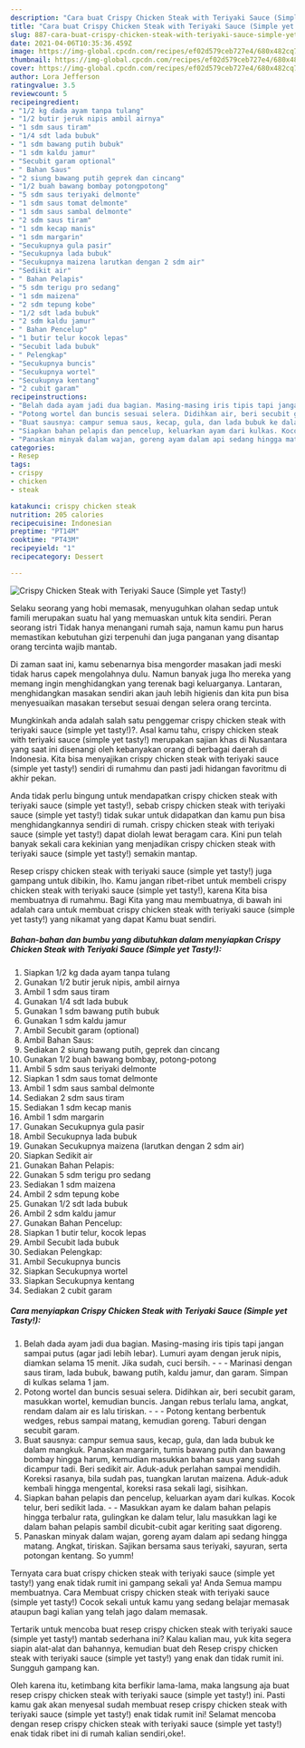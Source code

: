 ```yaml
---
description: "Cara buat Crispy Chicken Steak with Teriyaki Sauce (Simple yet Tasty!) yang enak dan Mudah Dibuat"
title: "Cara buat Crispy Chicken Steak with Teriyaki Sauce (Simple yet Tasty!) yang enak dan Mudah Dibuat"
slug: 887-cara-buat-crispy-chicken-steak-with-teriyaki-sauce-simple-yet-tasty-yang-enak-dan-mudah-dibuat
date: 2021-04-06T10:35:36.459Z
image: https://img-global.cpcdn.com/recipes/ef02d579ceb727e4/680x482cq70/crispy-chicken-steak-with-teriyaki-sauce-simple-yet-tasty-foto-resep-utama.jpg
thumbnail: https://img-global.cpcdn.com/recipes/ef02d579ceb727e4/680x482cq70/crispy-chicken-steak-with-teriyaki-sauce-simple-yet-tasty-foto-resep-utama.jpg
cover: https://img-global.cpcdn.com/recipes/ef02d579ceb727e4/680x482cq70/crispy-chicken-steak-with-teriyaki-sauce-simple-yet-tasty-foto-resep-utama.jpg
author: Lora Jefferson
ratingvalue: 3.5
reviewcount: 5
recipeingredient:
- "1/2 kg dada ayam tanpa tulang"
- "1/2 butir jeruk nipis ambil airnya"
- "1 sdm saus tiram"
- "1/4 sdt lada bubuk"
- "1 sdm bawang putih bubuk"
- "1 sdm kaldu jamur"
- "Secubit garam optional"
- " Bahan Saus"
- "2 siung bawang putih geprek dan cincang"
- "1/2 buah bawang bombay potongpotong"
- "5 sdm saus teriyaki delmonte"
- "1 sdm saus tomat delmonte"
- "1 sdm saus sambal delmonte"
- "2 sdm saus tiram"
- "1 sdm kecap manis"
- "1 sdm margarin"
- "Secukupnya gula pasir"
- "Secukupnya lada bubuk"
- "Secukupnya maizena larutkan dengan 2 sdm air"
- "Sedikit air"
- " Bahan Pelapis"
- "5 sdm terigu pro sedang"
- "1 sdm maizena"
- "2 sdm tepung kobe"
- "1/2 sdt lada bubuk"
- "2 sdm kaldu jamur"
- " Bahan Pencelup"
- "1 butir telur kocok lepas"
- "Secubit lada bubuk"
- " Pelengkap"
- "Secukupnya buncis"
- "Secukupnya wortel"
- "Secukupnya kentang"
- "2 cubit garam"
recipeinstructions:
- "Belah dada ayam jadi dua bagian. Masing-masing iris tipis tapi jangan sampai putus (agar jadi lebih lebar). Lumuri ayam dengan jeruk nipis, diamkan selama 15 menit. Jika sudah, cuci bersih.  - Marinasi dengan saus tiram, lada bubuk, bawang putih, kaldu jamur, dan garam. Simpan di kulkas selama 1 jam."
- "Potong wortel dan buncis sesuai selera. Didihkan air, beri secubit garam, masukkan wortel, kemudian buncis. Jangan rebus terlalu lama, angkat, rendam dalam air es lalu tiriskan.  - Potong kentang berbentuk wedges, rebus sampai matang, kemudian goreng. Taburi dengan secubit garam."
- "Buat sausnya: campur semua saus, kecap, gula, dan lada bubuk ke dalam mangkuk. Panaskan margarin, tumis bawang putih dan bawang bombay hingga harum, kemudian masukkan bahan saus yang sudah dicampur tadi. Beri sedikit air. Aduk-aduk perlahan sampai mendidih. Koreksi rasanya, bila sudah pas, tuangkan larutan maizena. Aduk-aduk kembali hingga mengental, koreksi rasa sekali lagi, sisihkan."
- "Siapkan bahan pelapis dan pencelup, keluarkan ayam dari kulkas. Kocok telur, beri sedikit lada. - Masukkan ayam ke dalam bahan pelapis hingga terbalur rata, gulingkan ke dalam telur, lalu masukkan lagi ke dalam bahan pelapis sambil dicubit-cubit agar keriting saat digoreng."
- "Panaskan minyak dalam wajan, goreng ayam dalam api sedang hingga matang. Angkat, tiriskan. Sajikan bersama saus teriyaki, sayuran, serta potongan kentang. So yumm!"
categories:
- Resep
tags:
- crispy
- chicken
- steak

katakunci: crispy chicken steak 
nutrition: 205 calories
recipecuisine: Indonesian
preptime: "PT14M"
cooktime: "PT43M"
recipeyield: "1"
recipecategory: Dessert

---
```



![Crispy Chicken Steak with Teriyaki Sauce (Simple yet Tasty!)](https://img-global.cpcdn.com/recipes/ef02d579ceb727e4/680x482cq70/crispy-chicken-steak-with-teriyaki-sauce-simple-yet-tasty-foto-resep-utama.jpg)

Selaku seorang yang hobi memasak, menyuguhkan olahan sedap untuk famili merupakan suatu hal yang memuaskan untuk kita sendiri. Peran seorang istri Tidak hanya menangani rumah saja, namun kamu pun harus memastikan kebutuhan gizi terpenuhi dan juga panganan yang disantap orang tercinta wajib mantab.

Di zaman  saat ini, kamu sebenarnya bisa mengorder masakan jadi meski tidak harus capek mengolahnya dulu. Namun banyak juga lho mereka yang memang ingin menghidangkan yang terenak bagi keluarganya. Lantaran, menghidangkan masakan sendiri akan jauh lebih higienis dan kita pun bisa menyesuaikan masakan tersebut sesuai dengan selera orang tercinta. 



Mungkinkah anda adalah salah satu penggemar crispy chicken steak with teriyaki sauce (simple yet tasty!)?. Asal kamu tahu, crispy chicken steak with teriyaki sauce (simple yet tasty!) merupakan sajian khas di Nusantara yang saat ini disenangi oleh kebanyakan orang di berbagai daerah di Indonesia. Kita bisa menyajikan crispy chicken steak with teriyaki sauce (simple yet tasty!) sendiri di rumahmu dan pasti jadi hidangan favoritmu di akhir pekan.

Anda tidak perlu bingung untuk mendapatkan crispy chicken steak with teriyaki sauce (simple yet tasty!), sebab crispy chicken steak with teriyaki sauce (simple yet tasty!) tidak sukar untuk didapatkan dan kamu pun bisa menghidangkannya sendiri di rumah. crispy chicken steak with teriyaki sauce (simple yet tasty!) dapat diolah lewat beragam cara. Kini pun telah banyak sekali cara kekinian yang menjadikan crispy chicken steak with teriyaki sauce (simple yet tasty!) semakin mantap.

Resep crispy chicken steak with teriyaki sauce (simple yet tasty!) juga gampang untuk dibikin, lho. Kamu jangan ribet-ribet untuk membeli crispy chicken steak with teriyaki sauce (simple yet tasty!), karena Kita bisa membuatnya di rumahmu. Bagi Kita yang mau membuatnya, di bawah ini adalah cara untuk membuat crispy chicken steak with teriyaki sauce (simple yet tasty!) yang nikamat yang dapat Kamu buat sendiri.

<!--inarticleads1-->

##### Bahan-bahan dan bumbu yang dibutuhkan dalam menyiapkan Crispy Chicken Steak with Teriyaki Sauce (Simple yet Tasty!):

1. Siapkan 1/2 kg dada ayam tanpa tulang
1. Gunakan 1/2 butir jeruk nipis, ambil airnya
1. Ambil 1 sdm saus tiram
1. Gunakan 1/4 sdt lada bubuk
1. Gunakan 1 sdm bawang putih bubuk
1. Gunakan 1 sdm kaldu jamur
1. Ambil Secubit garam (optional)
1. Ambil  Bahan Saus:
1. Sediakan 2 siung bawang putih, geprek dan cincang
1. Gunakan 1/2 buah bawang bombay, potong-potong
1. Ambil 5 sdm saus teriyaki delmonte
1. Siapkan 1 sdm saus tomat delmonte
1. Ambil 1 sdm saus sambal delmonte
1. Sediakan 2 sdm saus tiram
1. Sediakan 1 sdm kecap manis
1. Ambil 1 sdm margarin
1. Gunakan Secukupnya gula pasir
1. Ambil Secukupnya lada bubuk
1. Gunakan Secukupnya maizena (larutkan dengan 2 sdm air)
1. Siapkan Sedikit air
1. Gunakan  Bahan Pelapis:
1. Gunakan 5 sdm terigu pro sedang
1. Sediakan 1 sdm maizena
1. Ambil 2 sdm tepung kobe
1. Gunakan 1/2 sdt lada bubuk
1. Ambil 2 sdm kaldu jamur
1. Gunakan  Bahan Pencelup:
1. Siapkan 1 butir telur, kocok lepas
1. Ambil Secubit lada bubuk
1. Sediakan  Pelengkap:
1. Ambil Secukupnya buncis
1. Siapkan Secukupnya wortel
1. Siapkan Secukupnya kentang
1. Sediakan 2 cubit garam




<!--inarticleads2-->

##### Cara menyiapkan Crispy Chicken Steak with Teriyaki Sauce (Simple yet Tasty!):

1. Belah dada ayam jadi dua bagian. Masing-masing iris tipis tapi jangan sampai putus (agar jadi lebih lebar). Lumuri ayam dengan jeruk nipis, diamkan selama 15 menit. Jika sudah, cuci bersih. -  - - Marinasi dengan saus tiram, lada bubuk, bawang putih, kaldu jamur, dan garam. Simpan di kulkas selama 1 jam.
1. Potong wortel dan buncis sesuai selera. Didihkan air, beri secubit garam, masukkan wortel, kemudian buncis. Jangan rebus terlalu lama, angkat, rendam dalam air es lalu tiriskan. -  - - Potong kentang berbentuk wedges, rebus sampai matang, kemudian goreng. Taburi dengan secubit garam.
1. Buat sausnya: campur semua saus, kecap, gula, dan lada bubuk ke dalam mangkuk. Panaskan margarin, tumis bawang putih dan bawang bombay hingga harum, kemudian masukkan bahan saus yang sudah dicampur tadi. Beri sedikit air. Aduk-aduk perlahan sampai mendidih. Koreksi rasanya, bila sudah pas, tuangkan larutan maizena. Aduk-aduk kembali hingga mengental, koreksi rasa sekali lagi, sisihkan.
1. Siapkan bahan pelapis dan pencelup, keluarkan ayam dari kulkas. Kocok telur, beri sedikit lada. - - Masukkan ayam ke dalam bahan pelapis hingga terbalur rata, gulingkan ke dalam telur, lalu masukkan lagi ke dalam bahan pelapis sambil dicubit-cubit agar keriting saat digoreng.
1. Panaskan minyak dalam wajan, goreng ayam dalam api sedang hingga matang. Angkat, tiriskan. Sajikan bersama saus teriyaki, sayuran, serta potongan kentang. So yumm!




Ternyata cara buat crispy chicken steak with teriyaki sauce (simple yet tasty!) yang enak tidak rumit ini gampang sekali ya! Anda Semua mampu membuatnya. Cara Membuat crispy chicken steak with teriyaki sauce (simple yet tasty!) Cocok sekali untuk kamu yang sedang belajar memasak ataupun bagi kalian yang telah jago dalam memasak.

Tertarik untuk mencoba buat resep crispy chicken steak with teriyaki sauce (simple yet tasty!) mantab sederhana ini? Kalau kalian mau, yuk kita segera siapin alat-alat dan bahannya, kemudian buat deh Resep crispy chicken steak with teriyaki sauce (simple yet tasty!) yang enak dan tidak rumit ini. Sungguh gampang kan. 

Oleh karena itu, ketimbang kita berfikir lama-lama, maka langsung aja buat resep crispy chicken steak with teriyaki sauce (simple yet tasty!) ini. Pasti kamu gak akan menyesal sudah membuat resep crispy chicken steak with teriyaki sauce (simple yet tasty!) enak tidak rumit ini! Selamat mencoba dengan resep crispy chicken steak with teriyaki sauce (simple yet tasty!) enak tidak ribet ini di rumah kalian sendiri,oke!.

